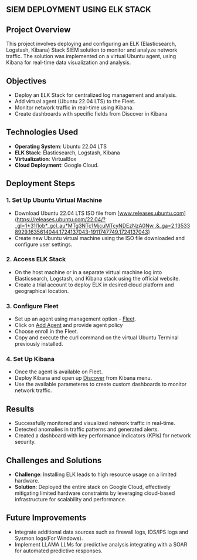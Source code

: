 ## SIEM DEPLOYMENT USING ELK STACK

## Project Overview
This project involves deploying and configuring an ELK (Elasticsearch, Logstash, Kibana) Stack SIEM solution to monitor and analyze network traffic. The solution was implemented on a virtual Ubuntu agent, using Kibana for real-time data visualization and analysis.

## Objectives
- Deploy an ELK Stack for centralized log management and analysis.
- Add virtual agent (Ubuntu 22.04 LTS) to the Fleet.
- Monitor network traffic in real-time using Kibana.
- Create dashboards with specific fields from Discover in Kibana

## Technologies Used
- **Operating System**: Ubuntu 22.04 LTS
- **ELK Stack**: Elasticsearch, Logstash, Kibana
- **Virtualization**: VirtualBox
- **Cloud Deployment**: Google Cloud.

## Deployment Steps

### 1. Set Up Ubuntu Virtual Machine
- Download Ubuntu 22.04 LTS ISO file from [www.releases.ubuntu.com](https://releases.ubuntu.com/22.04/?_gl=1*31l1ob*_gcl_au*MTg3NTc1MjcuMTcyNDEzNzA0Nw..&_ga=2.135338929.1635614044.1724137043-1911747749.1724137043)
- Create new Ubuntu virtual machine using the ISO file downloaded and configure user settings.

### 2. Access ELK Stack
- On the host machine or in a separate virtual machine log into Elasticsearch, Logstash, and Kibana stack using the official website.
- Create a trial account to deploy ELK in desired cloud platform and geographical location.

### 3. Configure Fleet
- Set up an agent using management option - <u>Fleet</u>.
- Click on <u>Add Agent</u> and provide agent policy
- Choose enroll in the Fleet. 
- Copy and execute the curl command on the virtual Ubuntu Terminal previously installed.

### 4. Set Up Kibana
- Once the agent is available on Fleet. 
- Deploy Kibana and open up <u>Discover</u> from Kibana menu.
- Use the available parameteres to create custom dashboards to monitor network traffic.

## Results
- Successfully monitored and visualized network traffic in real-time.
- Detected anomalies in traffic patterns and generated alerts.
- Created a dashboard with key performance indicators (KPIs) for network security.

## Challenges and Solutions
- **Challenge**: Installing ELK leads to high resource usage on a limited hardware.
- **Solution**: Deployed the entire stack on Google Cloud, effectively mitigating limited hardware constraints by leveraging cloud-based infrastructure for scalability and performance.

## Future Improvements
- Integrate additional data sources such as firewall logs, IDS/IPS logs and Sysmon logs(For Windows).
- Implement LLAMA LLMs for predictive analysis integrating with a SOAR for automated predictive responses.
